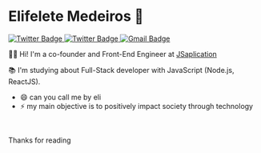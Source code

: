 # Elifelete Medeiros 👋

<a href="https://www.linkedin.com/in/elifelete-medeiros/" target="_blank">
  <img alt="Twitter Badge" src="https://img.shields.io/badge/-Elifelete%20Medeiros-blue?style=flat-square&logo=Linkedin&logoColor=white&link=https://www.linkedin.com/in/elifelete-medeiros/"/>
</a>
<a href="https://twitter.com/Elifelete14" target="_blank">
  <img alt="Twitter Badge" src="https://img.shields.io/badge/-@Elifelete14-1ca0f1?style=flat-square&labelColor=1ca0f1&logo=twitter&logoColor=white&link=https://twitter.com/Elifelete14"/>
</a>

<a href="mailto:elifelete31@gmail.com">
  <img alt="Gmail Badge" src="https://img.shields.io/badge/-elifelete31@gmail.com-c14438?style=flat-square&logo=Gmail&logoColor=white&link=mailto:elifelete31@gmail.com"/>
</a>
<br>


🖖🏼  Hi! I'm a co-founder and Front-End Engineer at [JSaplication](https://jsaplication.com.br/)

:books: I'm studying about Full-Stack developer with JavaScript (Node.js, ReactJS).

- 😄 can you call me by eli
- ⚡ my main objective is to positively impact society through technology

<br>

Thanks for reading
